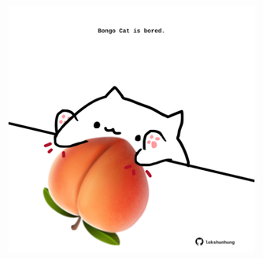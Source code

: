 <!-- built at 02/06/2025, 18:00:40 UTC -->
<p align="center">
  <img width="500" height="500" src="./ReadmeImage.svg">
</p>
